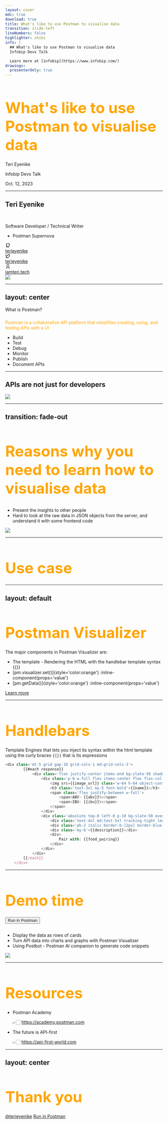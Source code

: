 ```yaml
---
layout: cover
mdc: true
download: true
title: What's like to use Postman to visualise data
transition: slide-left
lineNumbers: false
highlighter: shiki
info: |
  ## What's like to use Postman to visualise data
  Infobip Devs Talk

  Learn more at [infobip](https://www.infobip.com/)
drawings:
  presenterOnly: true
---
```


# What's like to use Postman to visualise data

<p class='text-2xl'>Teri Eyenike</p>

<div class='absolute bottom-0'>
  <span class='text-orange-500'>Infobip Devs Talk</span>
  <p class='text-slate-400'>Oct. 12, 2023</p>
</div>

<!--
Ask the audience, how many of them use Postman.

But today, I'll show you how to use Postman to visualise data from sending a request.
-->

---

<div class='grid grid-cols-2 gap-4 place-items-center'>
<div>
  <h2 class='text-4xl font-bold'>Teri Eyenike</h2>

  <p style='margin-top: 3rem' class='text-orange-500'>Software Developer / Technical Writer</p>

  - Postman Supernova

<div class='my-10 grid grid-cols-[40px_1fr] w-min gap-y-4'>
  <svg class="slidev-icon opacity-50" viewBox="0 0 24 24" width="1.2em" height="1.2em"><path fill="currentColor" d="M5.884 18.653c-.3-.2-.558-.456-.86-.816a50.59 50.59 0 0 1-.466-.579c-.463-.575-.755-.841-1.056-.95a1 1 0 1 1 .675-1.882c.752.27 1.261.735 1.947 1.588c-.094-.117.34.427.433.539c.19.227.33.365.44.438c.204.137.588.196 1.15.14c.024-.382.094-.753.202-1.096c-2.968-.725-4.648-2.64-4.648-6.396c0-1.238.37-2.355 1.058-3.291c-.218-.894-.185-1.975.302-3.192a1 1 0 0 1 .63-.583c.081-.024.127-.034.208-.047c.803-.123 1.937.17 3.415 1.097a11.731 11.731 0 0 1 2.687-.308c.912 0 1.819.103 2.684.308c1.477-.933 2.614-1.227 3.422-1.097c.085.014.158.032.218.051a1 1 0 0 1 .616.58c.487 1.215.52 2.296.302 3.19c.691.936 1.058 2.045 1.058 3.292c0 3.758-1.674 5.666-4.642 6.393c.125.415.19.878.19 1.38c0 .664-.002 1.299-.007 2.01c0 .19-.002.394-.005.706a1 1 0 0 1-.018 1.957c-1.14.228-1.984-.532-1.984-1.524l.002-.447l.005-.705c.005-.707.008-1.338.008-1.997c0-.697-.184-1.152-.426-1.361c-.661-.57-.326-1.654.541-1.751c2.966-.334 4.336-1.483 4.336-4.66c0-.955-.312-1.745-.913-2.405a1 1 0 0 1-.189-1.044c.166-.415.236-.957.095-1.614l-.01.002c-.491.14-1.11.44-1.858.95a1 1 0 0 1-.833.135a9.626 9.626 0 0 0-2.592-.35c-.89 0-1.772.12-2.592.35a1 1 0 0 1-.829-.133c-.753-.507-1.374-.807-1.87-.947c-.143.653-.072 1.194.093 1.607a1 1 0 0 1-.189 1.044c-.597.656-.913 1.459-.913 2.404c0 3.172 1.371 4.33 4.322 4.66c.865.098 1.202 1.178.545 1.749c-.193.167-.43.732-.43 1.364v3.149c0 .986-.834 1.726-1.96 1.529a1 1 0 0 1-.04-1.963v-.99c-.91.062-1.661-.087-2.254-.484Z"></path></svg>
  <div>
    <a href='https://github.com/terieyenike' target='_blank'>terieyenike</a>
  </div>
  <svg class="slidev-icon opacity-50" viewBox="0 0 24 24" width="1.2em" height="1.2em"><path fill="currentColor" d="M15.35 5.55a2.9 2.9 0 0 0-2.9 2.846l-.028 1.575a.6.6 0 0 1-.68.584l-1.562-.213c-2.053-.28-4.021-1.225-5.91-2.798c-.597 3.31.57 5.603 3.383 7.372L9.4 16.014a.6.6 0 0 1 .035.992L7.843 18.17c.947.06 1.846.018 2.592-.13c4.718-.942 7.855-4.492 7.855-10.348c0-.478-1.013-2.141-2.94-2.141Zm-4.9 2.81a4.9 4.9 0 0 1 8.385-3.355c.711-.005 1.316.175 2.668-.646c-.334 1.64-.5 2.353-1.213 3.332c0 7.641-4.697 11.358-9.464 12.309c-3.267.652-8.02-.419-9.38-1.842c.693-.053 3.513-.356 5.143-1.55c-1.38-.91-6.868-4.14-3.261-12.822c1.693 1.977 3.41 3.322 5.15 4.037c1.157.475 1.442.465 1.973.538Z"></path></svg>
  <div><a href="https://twitter.com/terieyenike" target="_blank">terieyenike</a></div>
  <svg class="slidev-icon opacity-50" viewBox="0 0 24 24" width="1.2em" height="1.2em"><path fill="currentColor" d="M20 22h-2v-2a3 3 0 0 0-3-3H9a3 3 0 0 0-3 3v2H4v-2a5 5 0 0 1 5-5h6a5 5 0 0 1 5 5v2Zm-8-9a6 6 0 1 1 0-12a6 6 0 0 1 0 12Zm0-2a4 4 0 1 0 0-8a4 4 0 0 0 0 8Z"></path></svg>
  <div><a href="https://iamteri.tech" target="_blank">iamteri.tech</a></div>
</div>
</div>

<div>
  <img src='https://res.cloudinary.com/terieyenike/image/upload/c_scale,w_500/v1666716203/teri.jpg' class='rounded-full border-x-8 border-orange-600 border-solid grayscale object-contain w-9/12' />
</div>
</div>

---
layout: center
---

<div>
  <p class='text-7xl font-bold' style='margin-bottom: 1.5rem'>What is Postman?</p>
</div>

<p style='color: orange'>Postman is a collaborative API platform that simplifies creating, using, and testing APIs with a UI</p>

<ul>
  <li v-click>Build</li>
  <li v-click>Test</li>
  <li v-click>Debug</li>
  <li v-click>Monitor</li>
  <li v-click>Publish</li>
  <li v-click>Document APIs</li>
</ul>

<!--
Postman is a collaborative HTTP client which allows you to create requests to get data from an API. In essence, Postman is a API platform used by developers to create, test, and build APIs.

There’s over 20 million folks already and 500,000 organisations using Postman, so chances are pretty high that you’re going to need to interact with it at some point on your journey as you work alongside tech professionals. Uber, Paypal, etc
-->

---

<h2>APIs are not just for developers</h2>

 <img src='https://everpath-course-content.s3-accelerate.amazonaws.com/instructor%2Fc3jrngphf22ys6kxwfiw0g9kk%2Fpublic%2F1664232653%2Fwho_works_with_apis.1664232652967.png' />


---
transition: fade-out
---

# Reasons why you need to learn how to visualise data


<ul style='margin-top: 2rem'>
  <li>Present the insights to other people</li>
  <li>Hard to look at the raw data in JSON objects from the server, and understand it with some frontend code</li>
</ul>

<img v-click src='https://github-production-user-asset-6210df.s3.amazonaws.com/25850598/274324448-a9c38291-9e93-4f00-b718-9e28b406323e.jpg' class='object-contain w-3/4' />


<style>
h1 {
  color: orange
}
</style>

<!--
present quick insights at standups or to the team during meetings from the data.

Sometimes, you want to present the data in a visual way for better understanding.
-->

---

# Use case

<Tweet id='1709885519755112632' scale='0.70' />


---
layout: default
---

# Postman Visualizer

The major components in Postman Visualizer are:

- The template - Rendering the HTML with the handlebar template syntax {{}}
- [pm.visualizer.set()]{style='color:orange'} :inline-component{props='value'}
- [pm.getData()]{style='color:orange'} :inline-component{props='value'}

<div class='absolute bottom-20'>
  <a href='https://www.postman.com/api-visualizer/' target='_blank'>Learn more</a>
</div>

<style>
.footnotes-sep {
  @apply mt-20 opacity-10;
}
.footnotes {
  @apply text-sm opacity-75;
}
.footnote-backref {
  display: none;
}
</style>

<!--
Postman Visualizer is built to help you act on data and not just look at it. Postman Visualizer is your API visualization companion.

In our string template, we use the handlebars templating engine syntax with the two curly braces to dynamically render the data from the API wrapped around the handlebars expression.
-->

---

# Handlebars

Template Engines that lets you inject its syntax within the html template using the curly braces `{{}}` that is its expressions

```js {2|5-6|8-9|13-15|17|21}
<div class='mt-5 grid gap-10 grid-cols-1 md:grid-cols-3'>
        {{#each response}}
            <div class='flex justify-center items-end bg-slate-50 shadow-lg relative'>
                <div class='p-8 w-full flex items-center flex flex-col'>
                    <img src={{image_url}} class='w-64 h-64 object-contain' />
                    <h3 class='text-3xl my-5 font-bold'>{{name}}</h3>
                    <span class='flex justify-between w-full'>
                        <span>ABV: {{abv}}%</span>
                        <span>IBU: {{ibu}}%</span>
                    </span>
                </div>
                <div class='absolute top-0 left-0 p-10 bg-slate-50 overflow-auto cursor-pointer w-full h-full opacity-0 transition duration-150 ease-out hover:opacity-90 leading-normal'>
                    <div class='text-4xl md:text-5xl tracking-tight leading-relaxed font-bold'>{{name}}</div>
                    <div class='pb-2 italic border-b-[2px] border-blue-500'>{{tagline}}</div>
                    <div class='my-6'>{{description}}</div>
                    <div>
                        Pair with: {{food_pairing}}
                    </div>
                </div>
            </div>
        {{/each}}
    </div>
```

<style>
h1 {
  font-size: 3rem;
  font-weight: 700;
  margin-bottom: 0.5em
}
</style>

---

# Demo time

<button class='bg-orange-500 text-white font-bold px-2 py-1'>
  <a href='https://www.postman.com/codedaily/workspace/my-workspace/collection/6619165-78feb494-9bde-4b6b-937c-3d27cb39ac3e?action=share&creator=6619165' target='_blank' style='text-decoration: none;'>Run in Postman</a>
</button>


<div class='flex justify-between'>
<ul style='margin-top: 2em'>
  <li v-click>Display the data as rows of cards</li>
  <li v-click>Turn API data into charts and graphs with Postman Visualizer</li>
  <li v-click>Using Postbot - Postman AI companion to generate code snippets</li>
</ul>
<img src='https://res.cloudinary.com/terieyenike/image/upload/v1696766172/punk_api_dllh3w.gif' v-click class='w-2/4' style='margin-right: 1rem' />
</div>



---

# Resources
- Postman Academy

  👉🏻 https://academy.postman.com

- The future is API-first

  👉🏻 https://api-first-world.com

<Tweet id='1711848096005607875' scale='0.5' />

---
layout: center
---

# Thank you

<div class='absolute bottom-8 left-8 right-8 text-slate-400 text-sm flex justify-between items-center px-5 py-5'>
  <span>
    <a href='https://twitter.com/terieyenike' target='_blank'>@terieyenike</a>
  </span>
  <span>
    <a href='https://www.postman.com/codedaily/workspace/my-workspace/collection/6619165-78feb494-9bde-4b6b-937c-3d27cb39ac3e?action=share&creator=6619165' target='_blank'>Run in Postman</a>
  </span>
</div>
